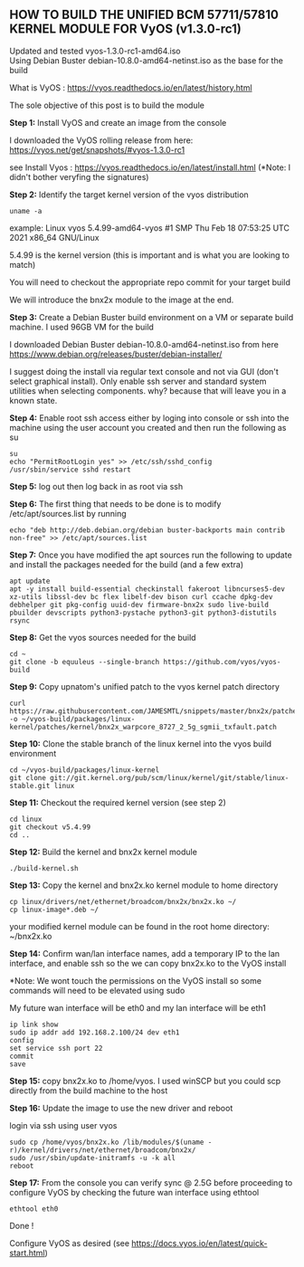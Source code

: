 ## HOW TO BUILD THE UNIFIED BCM 57711/57810 KERNEL MODULE FOR VyOS (v1.3.0-rc1)
Updated and tested vyos-1.3.0-rc1-amd64.iso\
Using Debian Buster debian-10.8.0-amd64-netinst.iso as the base for the build

What is VyOS : https://vyos.readthedocs.io/en/latest/history.html

The sole objective of this post is to build the module

<b>Step 1:</b> Install VyOS and create an image from the console

I downloaded the VyOS rolling release from here: https://vyos.net/get/snapshots/#vyos-1.3.0-rc1

see Install Vyos : https://vyos.readthedocs.io/en/latest/install.html (*Note: I didn't bother veryfing the signatures)

<b>Step 2:</b> Identify the target kernel version of the vyos distribution

    uname -a

example: Linux vyos 5.4.99-amd64-vyos #1 SMP Thu Feb 18 07:53:25 UTC 2021 x86_64 GNU/Linux

5.4.99 is the kernel version (this is important and is what you are looking to match)

You will need to checkout the appropriate repo commit for your target build

We will introduce the bnx2x module to the image at the end.

<b>Step 3:</b> Create a Debian Buster build environment on a VM or separate build machine. I used 96GB VM for the build

I downloaded Debian Buster debian-10.8.0-amd64-netinst.iso from here https://www.debian.org/releases/buster/debian-installer/

I suggest doing the install via regular text console and not via GUI (don't select graphical install).
Only enable ssh server and standard system utilities when selecting components.
why? because that will leave you in a known state.

<b>Step 4:</b> Enable root ssh access either by loging into console or ssh into the machine using the user account you created and then run the following as su

    su
    echo "PermitRootLogin yes" >> /etc/ssh/sshd_config
    /usr/sbin/service sshd restart

<b>Step 5:</b> log out then log back in as root via ssh

<b>Step 6:</b> The first thing that needs to be done is to modify /etc/apt/sources.list by running

    echo "deb http://deb.debian.org/debian buster-backports main contrib non-free" >> /etc/apt/sources.list
	
<b>Step 7:</b> Once you have modified the apt sources run the following to update and install the packages needed for the build (and a few extra)

    apt update
    apt -y install build-essential checkinstall fakeroot libncurses5-dev xz-utils libssl-dev bc flex libelf-dev bison curl ccache dpkg-dev debhelper git pkg-config uuid-dev firmware-bnx2x sudo live-build pbuilder devscripts python3-pystache python3-git python3-distutils rsync

<b>Step 8:</b> Get the vyos sources needed for the build

    cd ~
	git clone -b equuleus --single-branch https://github.com/vyos/vyos-build

<b>Step 9:</b> Copy upnatom's unified patch to the vyos kernel patch directory 

    curl https://raw.githubusercontent.com/JAMESMTL/snippets/master/bnx2x/patches/git/bnx2x_warpcore_8727_2_5g_sgmii_txfault.patch -o ~/vyos-build/packages/linux-kernel/patches/kernel/bnx2x_warpcore_8727_2_5g_sgmii_txfault.patch

<b>Step 10:</b> Clone the stable branch of the linux kernel into the vyos build environment

    cd ~/vyos-build/packages/linux-kernel
	git clone git://git.kernel.org/pub/scm/linux/kernel/git/stable/linux-stable.git linux

<b>Step 11:</b> Checkout the required kernel version (see step 2)

    cd linux
    git checkout v5.4.99
    cd ..

<b>Step 12:</b> Build the kernel and bnx2x kernel module

    ./build-kernel.sh

<b>Step 13:</b> Copy the kernel and bnx2x.ko kernel module to home directory

    cp linux/drivers/net/ethernet/broadcom/bnx2x/bnx2x.ko ~/
    cp linux-image*.deb ~/

your modified kernel module can be found in the root home directory:\
~/bnx2x.ko

<b>Step 14:</b> Confirm wan/lan interface names, add a temporary IP to the lan interface, and enable ssh so the we can copy bnx2x.ko to the VyOS install

*Note: We wont touch the permissions on the VyOS install so some commands will need to be elevated using sudo

My future wan interface will be eth0 and my lan interface will be eth1

    ip link show
    sudo ip addr add 192.168.2.100/24 dev eth1
    config
    set service ssh port 22
    commit
    save

<b>Step 15:</b> copy bnx2x.ko to /home/vyos. I used winSCP but you could scp directly from the build machine to the host

<b>Step 16:</b> Update the image to use the new driver and reboot

login via ssh using user vyos

    sudo cp /home/vyos/bnx2x.ko /lib/modules/$(uname -r)/kernel/drivers/net/ethernet/broadcom/bnx2x/
    sudo /usr/sbin/update-initramfs -u -k all
    reboot

<b>Step 17:</b> From the console you can verify sync @ 2.5G before proceeding to configure VyOS by checking the future wan interface using ethtool

    ethtool eth0

Done !

Configure VyOS as desired (see https://docs.vyos.io/en/latest/quick-start.html)
